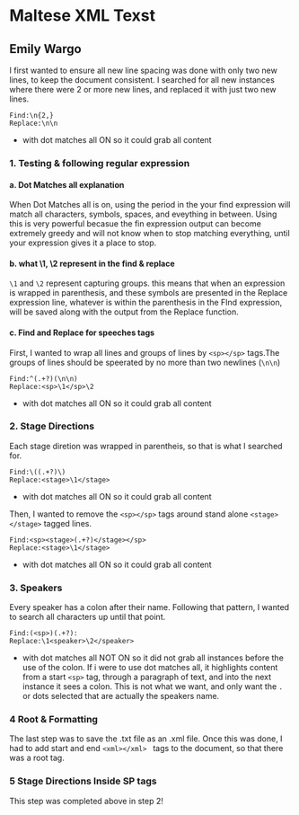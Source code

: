 # Maltese XML Texst
## Emily Wargo 
 I first wanted to ensure all new line spacing was done with only two new lines, to keep the document consistent. I searched for all new instances where there were 2 or more new lines, and replaced it with just two new lines. 
```
Find:\n{2,}
Replace:\n\n
```
* with dot matches all ON so it could grab all content 
 
 ### 1. Testing & following regular expression

#### a. Dot Matches all explanation
When Dot Matches all is on, using the period in the your find expression will match all characters, symbols, spaces, and eveything in between. Using this is very powerful becasue the fin expression output can become extremely greedy and will not know when to stop matching everything, until your expression gives it a place to stop. 
#### b. what \1, \2 represent in the find & replace
`\1` and `\2` represent capturing groups. this means that when an expression is wrapped in parenthesis, and these symbols are presented in the Replace expression line, whatever is within the parenthesis in the FInd expression, will be saved along with the output from the Replace function. 
#### c. Find and Replace for speeches tags 
First, I wanted to wrap all lines and groups of lines by `<sp></sp>` tags.The groups of lines should be speerated by no more than two newlines (`\n\n`)
```
Find:^(.+?)(\n\n)
Replace:<sp>\1</sp>\2
```
* with dot matches all ON so it could grab all content 

### 2. Stage Directions 
Each stage diretion was wrapped in parentheis, so that is what I searched for. 
```
Find:\((.+?)\)
Replace:<stage>\1</stage>
```
* with dot matches all ON so it could grab all content 

Then, I wanted to remove the `<sp></sp>` tags around stand alone `<stage></stage>` tagged lines.
```
Find:<sp><stage>(.+?)</stage></sp>
Replace:<stage>\1</stage>
```
* with dot matches all ON so it could grab all content

### 3. Speakers
Every speaker has a colon after their name. Following that pattern, I wanted to search all characters up until that point. 
```
Find:(<sp>)(.+?):
Replace:\1<speaker>\2</speaker>
```
* with dot matches all NOT ON so it did not grab all instances before the use of the colon.
If i were to use dot matches all, it highlights content from a start `<sp>` tag, through a paragraph of text, and into the next instance it sees a colon. This is not what we want, and only want the `.` or dots selected that are actually the speakers name. 

### 4 Root & Formatting 
The last step was to save the .txt file as an .xml file. Once this was done, I had to add start and end `<xml></xml> ` tags to the document, so that there was a root tag. 
### 5  Stage Directions Inside SP tags 
This step was completed above in step 2!
